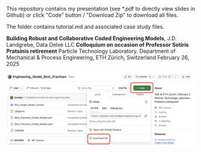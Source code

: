 This repository contains my presentation (see *.pdf to directly view slides in Github) or click "Code" button / "Download Zip" to download all files.

The folder contains tutorial.md and associated case study files.

**Building Robust and Collaborative Coded Engineering Models**, J.D. Landgrebe, Data Delve LLC
**Colloquium on occasion of Professor Sotiris Pratsinis retirement**
Particle Technology Laboratory. Department of Mechanical & Process Engineering, ETH Zürich, Switzerland
February 26, 2025

<img src="Roll_Length_Model_Tutorial/images/github_download_instructions.png" alt="Description" width="500">
